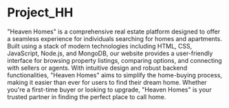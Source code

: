 # Project_HH
 "Heaven Homes" is a comprehensive real estate platform designed to offer a seamless experience for individuals searching for homes and apartments. Built using a stack of modern technologies including HTML, CSS, JavaScript, Node.js, and MongoDB, our website provides a user-friendly interface for browsing property listings, comparing options, and connecting with sellers or agents. With intuitive design and robust backend functionalities, "Heaven Homes" aims to simplify the home-buying process, making it easier than ever for users to find their dream home. Whether you're a first-time buyer or looking to upgrade, "Heaven Homes" is your trusted partner in finding the perfect place to call home.
